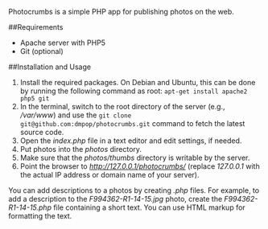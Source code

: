 Photocrumbs is a simple PHP app for publishing photos on the web.

##Requirements

* Apache server with PHP5
* Git (optional)

##Installation and Usage

1. Install the required packages. On Debian and Ubuntu, this can be done by running the following command as root: `apt-get install apache2 php5 git`
2. In the terminal, switch to the root directory of the server (e.g., */var/www*) and use the `git clone git@github.com:dmpop/photocrumbs.git` command to fetch the latest source code.
3. Open the *index.php* file in a text editor and edit settings, if needed.
4. Put photos into the *photos* directory.
5. Make sure that the *photos/thumbs* directory is writable by the server.
6. Point the browser to *http://127.0.0.1/photocrumbs/* (replace *127.0.0.1* with the actual IP address or domain name of your server).

You can add descriptions to a photos by creating *.php* files. For example, to add a description to the *F994362-R1-14-15.jpg* photo, create the *F994362-R1-14-15.php* file containing a short text. You can use HTML markup for formatting the text.
